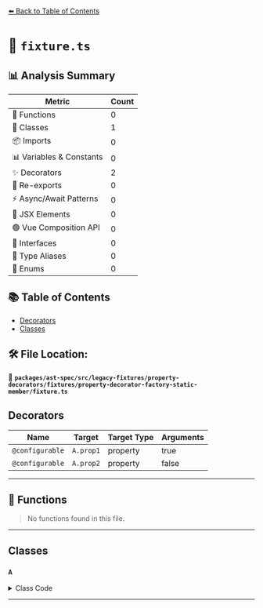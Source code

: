 [⬅️ Back to Table of Contents](../../../../../../../index.md)

# 📄 `fixture.ts`

## 📊 Analysis Summary

| Metric | Count |
|--------|-------|
| 🔧 Functions | 0 |
| 🧱 Classes | 1 |
| 📦 Imports | 0 |
| 📊 Variables & Constants | 0 |
| ✨ Decorators | 2 |
| 🔄 Re-exports | 0 |
| ⚡ Async/Await Patterns | 0 |
| 💠 JSX Elements | 0 |
| 🟢 Vue Composition API | 0 |
| 📐 Interfaces | 0 |
| 📑 Type Aliases | 0 |
| 🎯 Enums | 0 |

## 📚 Table of Contents

- [Decorators](#decorators)
- [Classes](#classes)

## 🛠️ File Location:
📂 **`packages/ast-spec/src/legacy-fixtures/property-decorators/fixtures/property-decorator-factory-static-member/fixture.ts`**

## Decorators

| Name | Target | Target Type | Arguments |
|------|--------|-------------|----------|
| `@configurable` | `A.prop1` | property | true |
| `@configurable` | `A.prop2` | property | false |


---

## 🔧 Functions

> No functions found in this file.


---

## Classes

### `A`

<details><summary>Class Code</summary>

```ts
class A {
  @configurable(true) static prop1;

  @configurable(false)
  static prop2;
}
```
</details>


---